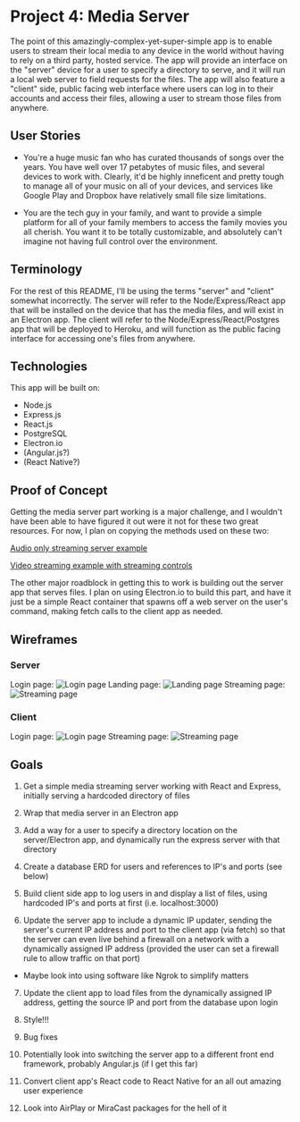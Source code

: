 # Project 4: Media Server

The point of this amazingly-complex-yet-super-simple app is to enable users to stream their local media to any device in the world without having to rely on a third party, hosted service. The app will provide an interface on the "server" device for a user to specify a directory to serve, and it will run a local web server to field requests for the files. The app will also feature a "client" side, public facing web interface where users can log in to their accounts and access their files, allowing a user to stream those files from anywhere.

## User Stories

- You're a huge music fan who has curated thousands of songs over the years. You have well over 17 petabytes of music files, and several devices to work with. Clearly, it'd be highly inneficent and pretty tough to manage all of your music on all of your devices, and services like Google Play and Dropbox have relatively small file size limitations.

- You are the tech guy in your family, and want to provide a simple platform for all of your family members to access the family movies you all cherish. You want it to be totally customizable, and absolutely can't imagine not having full control over the environment.

## Terminology

For the rest of this README, I'll be using the terms "server" and "client" somewhat incorrectly. The server will refer to the Node/Express/React app that will be installed on the device that has the media files, and will exist in an Electron app. The client will refer to the Node/Express/React/Postgres app that will be deployed to Heroku, and will function as the public facing interface for accessing one's files from anywhere.

## Technologies

This app will be built on:
- Node.js
- Express.js
- React.js
- PostgreSQL
- Electron.io
- (Angular.js?)
- (React Native?)

## Proof of Concept

Getting the media server part working is a major challenge, and I wouldn't have been able to have figured it out were it not for these two great resources. For now, I plan on copying the methods used on these two:

[Audio only streaming server example](https://docs.nodejitsu.com/articles/advanced/streams/how-to-use-fs-create-read-stream/)

[Video streaming example with streaming controls](http://stackoverflow.com/a/24977085)

The other major roadblock in getting this to work is building out the server app that serves files. I plan on using Electron.io to build this part, and have it just be a simple React container that spawns off a web server on the user's command, making fetch calls to the client app as needed.

## Wireframes
### Server

Login page:
![Login page](http://res.cloudinary.com/chairshare/image/upload/v1481574063/Screen_Shot_2016-12-12_at_1.35.35_PM_wvpgbb.png)
Landing page:
![Landing page](http://res.cloudinary.com/chairshare/image/upload/v1481574063/Screen_Shot_2016-12-12_at_1.47.59_PM_kxqyyg.png)
Streaming page:
![Streaming page](http://res.cloudinary.com/chairshare/image/upload/v1481574063/Screen_Shot_2016-12-12_at_1.51.16_PM_b6ilys.png)

### Client

Login page:
![Login page](http://res.cloudinary.com/chairshare/image/upload/v1481574063/Screen_Shot_2016-12-12_at_1.35.35_PM_wvpgbb.png)
Streaming page:
![Streaming page](http://res.cloudinary.com/chairshare/image/upload/v1481574063/Screen_Shot_2016-12-12_at_2.41.48_PM_ujq02a.png)


## Goals

1) Get a simple media streaming server working with React and Express, initially serving a hardcoded directory of files

2) Wrap that media server in an Electron app

3) Add a way for a user to specify a directory location on the server/Electron app, and dynamically run the express server with that directory

4) Create a database ERD for users and references to IP's and ports (see below)

5) Build client side app to log users in and display a list of files, using hardcoded IP's and ports at first (i.e. localhost:3000)

6) Update the server app to include a dynamic IP updater, sending the server's current IP address and port to the client app (via fetch) so that the server can even live behind a firewall on a network with a dynamically assigned IP address (provided the user can set a firewall rule to allow traffic on that port)
- Maybe look into using software like Ngrok to simplify matters

7) Update the client app to load files from the dynamically assigned IP address, getting the source IP and port from the database upon login

8) Style!!!

9) Bug fixes

10) Potentially look into switching the server app to a different front end framework, probably Angular.js (if I get this far)

11) Convert client app's React code to React Native for an all out amazing user experience

12) Look into AirPlay or MiraCast packages for the hell of it
